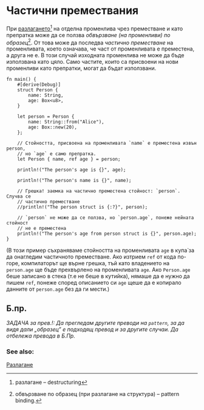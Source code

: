 # Частични премествания

При [разлагането][destructuring][^destructuring] на отделна променлива чрез
преместване и като препратка може да се ползва _обвързване (на променливи) по
образец_[^pattern_binding]. От това може да последва _частично преместване_ на
променливата, което означава, че част от променливата е преместена, а друга не
е. В този случай изходната променлива не може да бъде използвана като цяло.
Само частите, които са присвоени на нови променливи като препратки, могат да
бъдат използвани. 

```rust,editable
fn main() {
    #[derive(Debug)]
    struct Person {
        name: String,
        age: Box<u8>,
    }

    let person = Person {
        name: String::from("Alice"),
        age: Box::new(20),
    };

    // Стойността, присвоена на променливата `name` е преместена извън person,
    // но `age` е само препратка.
    let Person { name, ref age } = person;

    println!("The person's age is {}", age);

    println!("The person's name is {}", name);

    // Грешка! заемка на частично преместена стойност: `person`. Случва се
    // частично преместване
    //println!("The person struct is {:?}", person);

    // `person` не може да се ползва, но `person.age`, понеже нейната стойност
    // не е преместена
    println!("The person's age from person struct is {}", person.age);
}

```
(В този пример съхраняваме стойността на променливата `age` в купа̀ за да
онагледим частичното преместване. Ако изтрием `ref` от кода по-горе,
компилаторът ще върне грешка, тъй като владението на `person.age` ще бъде
прехвърлено на променливата `age`. Ако `Person.age` беше записано в стека (т.е
не беше в кутийка), нямаше да е нужно да пишем `ref`, понеже според описанието
си `age` щеше да е копирало данните от `person.age` без да ги мести.)

## Б.пр.

[^destructuring]: разлагане – destructuring

[^pattern_binding]: обвързване по образец (при разлагане на структура) – pattern binding.

_ЗАДАЧА за прев.!: Да прегледам другите преводи на `pattern`,  за да видя дали „образец”
е подходящ превод и за другите случаи. Да отбележа превода в Б.Пр._

### See also:
[Разлагане][destructuring]

[destructuring]: ../../flow_control/match/destructuring.md
